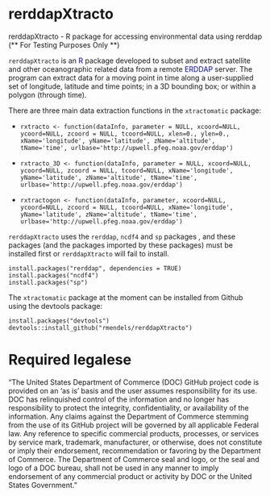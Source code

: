 # rerddapXtracto
rerddapXtracto - R package for accessing environmental data using rerddap  (** For Testing Purposes Only **)

`rerddapXtracto` is an <span style="color:blue">R</span> package developed to subset and extract satellite and other oceanographic related data from a remote <span style="color:blue">ERDDAP</span> server. The program can extract data for a moving point in time along a user-supplied set of longitude, latitude and time points; in a 3D bounding box; or within a polygon (through time).  


There are three main data extraction functions in the `xtractomatic` package: 

- `rxtracto <- function(dataInfo, parameter = NULL, xcoord=NULL, ycoord=NULL, zcoord = NULL, tcoord=NULL, xlen=0., ylen=0., xName='longitude', yName='latitude', zName='altitude', tName='time', urlbase='http://upwell.pfeg.noaa.gov/erddap')`

- `rxtracto_3D <- function(dataInfo, parameter = NULL, xcoord=NULL, ycoord=NULL, zcoord = NULL, tcoord=NULL, xName='longitude', yName='latitude', zName='altitude', tName='time', urlbase='http://upwell.pfeg.noaa.gov/erddap')`

- `rxtractogon <- function(dataInfo, parameter, xcoord=NULL, ycoord=NULL, zcoord = NULL, tcoord=NULL, xName='longitude', yName='latitude', zName='altitude', tName='time', urlbase='http://upwell.pfeg.noaa.gov/erddap')`



`rerddapXtracto` uses the `rerddap`, `ncdf4` and `sp` packages , and these packages (and the packages imported by these packages) must be installed first or `rerddapXtracto` will fail to install.   

```{r install,eval=FALSE}
install.packages("rerddap", dependencies = TRUE)
install.packages("ncdf4") 
install.packages("sp")
```

The `xtractomatic` package at the moment can be installed from Github using the devtools package:

```{r install,eval=FALSE}
install.packages("devtools")
devtools::install_github("rmendels/rerddapXtracto")
```



# Required legalese

“The United States Department of Commerce (DOC) GitHub project code is provided
on an ‘as is’ basis and the user assumes responsibility for its use.
DOC has relinquished control of the information and no longer has responsibility
to protect the integrity, confidentiality, or availability of the information.
Any claims against the Department of Commerce stemming from the use of its
GitHub project will be governed by all applicable Federal law. Any reference to
specific commercial products, processes, or services by service mark, trademark,
manufacturer, or otherwise, does not constitute or imply their endorsement,
recommendation or favoring by the Department of Commerce. The Department of
Commerce seal and logo, or the seal and logo of a DOC bureau, shall not be used
in any manner to imply endorsement of any commercial product or activity by DOC
or the United States Government.”


